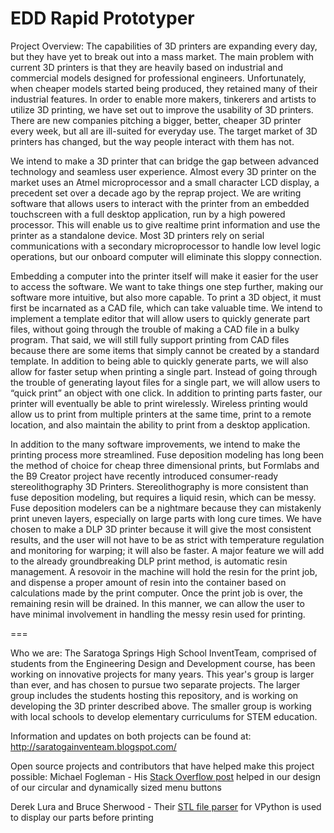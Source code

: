 EDD Rapid Prototyper
===

Project Overview:
The capabilities of 3D printers are expanding every day, but they have yet to break out into a mass market. The main problem with current 3D printers is that they are heavily based on industrial and commercial models designed for professional engineers. Unfortunately, when cheaper models started being produced, they retained many of their industrial features. In order to enable more makers, tinkerers and artists to utilize 3D printing, we have set out to improve the usability of 3D printers. There are new companies pitching a bigger, better, cheaper 3D printer every week, but all are ill-suited for everyday use. The target market of 3D printers has changed, but the way people interact with them has not.

We intend to make a 3D printer that can bridge the gap between advanced technology and seamless user experience. Almost every 3D printer on the market uses an Atmel microprocessor and a small character LCD display, a precedent set over a decade ago by the reprap project. We are writing software that allows users to interact with the printer from an embedded touchscreen with a full desktop application, run by a high powered processor. This will enable us to give realtime print information and use the printer as a standalone device. Most 3D printers rely on serial communications with a secondary microprocessor to handle low level logic operations, but our onboard computer will eliminate this sloppy connection.

Embedding a computer into the printer itself will make it easier for the user to access the software. We want to take things one step further, making our software more intuitive, but also more capable. To print a 3D object, it must first be incarnated as a CAD file, which can take valuable time. We intend to implement a template editor that will allow users to quickly generate part files, without going through the trouble of making a CAD file in a bulky program. That said, we will still fully support printing from CAD files because there are some items that simply cannot be created by a standard template. In addition to being able to quickly generate parts, we will also allow for faster setup when printing a single part. Instead of going through the trouble of generating layout files for a single part, we will allow users to “quick print” an object with one click. In addition to printing parts faster, our printer will eventually be able to print wirelessly. Wireless printing would allow us to print from multiple printers at the same time, print to a remote location, and also maintain the ability to print from a desktop application.

In addition to the many software improvements, we intend to make the printing process more streamlined. Fuse deposition modeling has long been the method of choice for cheap three dimensional prints, but Formlabs and the B9 Creator project have recently introduced consumer-ready stereolithography 3D Printers. Stereolithography is more consistent than fuse deposition modeling, but requires a liquid resin, which can be messy. Fuse deposition modelers can be a nightmare because they can mistakenly print uneven layers, especially on large parts with long cure times. We have chosen to make a DLP 3D printer because it will give the most consistent results, and the user will not have to be as strict with temperature regulation and monitoring for warping; it will also be faster. A major feature we will add to the already groundbreaking DLP print method, is automatic resin management. A resovoir in the machine will hold the resin for the print job, and dispense a proper amount of resin into the container based on calculations made by the print computer. Once the print job is over, the remaining resin will be drained. In this manner, we can allow the user to have minimal involvement in handling the messy resin used for printing.

===

Who we are:
The Saratoga Springs High School InventTeam, comprised of students from the Engineering Design and Development course, has been working on innovative projects for many years. This year's group is larger than ever, and has chosen to pursue two separate projects. The larger group includes the students hosting this repository, and is working on developing the 3D printer described above. The smaller group is working with local schools to develop elementary curriculums for STEM education.

Information and updates on both projects can be found at: http://saratogainventeam.blogspot.com/


Open source projects and contributors that have helped make this project possible:
Michael Fogleman - His [Stack Overflow post](http://stackoverflow.com/questions/6449709/wxpython-changing-the-shape-of-bitmap-button) helped in our design of our circular and dynamically sized menu buttons

Derek Lura and Bruce Sherwood - Their [STL file parser](http://www.vpython.org/contents/contributed/convert_stl.zip) for VPython is used to display our parts before printing
